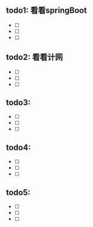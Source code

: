 ## todo1:  看看springBoot

- [ ] 

- [ ] 

- [ ] 

## todo2:  看看计网

- [ ] 

- [ ] 

- [ ] 

## todo3: 

- [ ] 

- [ ] 

- [ ] 

## todo4: 

- [ ] 

- [ ] 

- [ ] 

## todo5: 

- [ ] 

- [ ] 

- [ ] 

